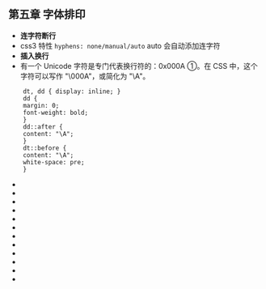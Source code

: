 <!--
 * @Author: your name
 * @Date: 2021-07-11 09:54:45
 * @LastEditTime: 2021-07-11 10:07:20
 * @LastEditors: Please set LastEditors
 * @Description: In User Settings Edit
 * @FilePath: \notes\study notes\css-study\css-style5.md
-->

## 第五章 字体排印

-   **连字符断行**
-   css3 特性 `hyphens: none/manual/auto` auto 会自动添加连字符
-   **插入换行**
-   有一个 Unicode 字符是专门代表换行符的：0x000A ①。在 CSS 中，这个字符可以写作 "\000A"，或简化为 "\A"。

```
    dt, dd { display: inline; }
    dd {
    margin: 0;
    font-weight: bold;
    }
    dd::after {
    content: "\A";
    }
    dt::before {
    content: "\A";
    white-space: pre;
    }
```

-
-
-
-
-
-
-
-
-
-
-
-

